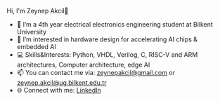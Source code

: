 Hi, I'm Zeynep Akcil👋
- 🔭 I’m a 4th year electrical electronics engineering student at Bilkent University
- 🌱 I’m interested in hardware design for accelerating AI chips & embedded AI
- 💻 Skills&Interests: Python, VHDL, Verilog, C, RISC-V and ARM architectures, Computer architecture, edge AI  
- 📫 You can contact me via: zeynepakcil@gmail.com or zeynep.akcil@ug.bilkent.edu.tr
- 🌐 Connect with me: [LinkedIn](https://www.linkedin.com/in/zeynepakcil/)
